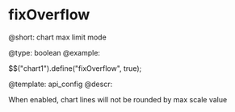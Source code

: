fixOverflow
=============


@short: chart max limit mode
	

@type: boolean
@example:

$$("chart1").define("fixOverflow", true);

@template:	api_config
@descr:


When enabled, chart lines will not be rounded by max scale value